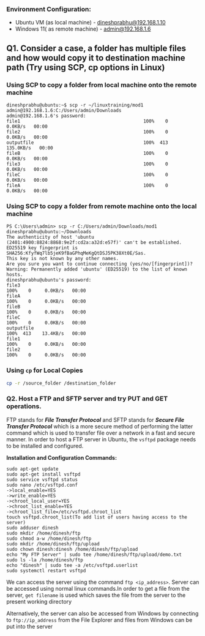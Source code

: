 ### Environment Configuration:

- Ubuntu VM (as local machine) - dineshprabhu@192.168.1.10 
- Windows 11( as remote machine) - admin@192.168.1.6


## Q1. Consider a case, a folder has multiple files and how would copy it to destination machine path (Try using SCP, cp options in Linux)

### Using SCP to copy a folder from local machine onto the remote machine

```
dineshprabhu@ubuntu:~$ scp -r ~/linuxtraining/mod1 admin@192.168.1.6:C:/Users/admin/Downloads
admin@192.168.1.6's password: 
file1                                             100%    0     0.0KB/s   00:00    
file2                                             100%    0     0.0KB/s   00:00    
outputfile                                        100%  413   135.0KB/s   00:00    
fileB                                             100%    0     0.0KB/s   00:00    
file3                                             100%    0     0.0KB/s   00:00    
fileC                                             100%    0     0.0KB/s   00:00    
fileA                                             100%    0     0.0KB/s   00:00    
```
### Using SCP to copy a folder from remote machine onto the local machine

```
PS C:\Users\admin> scp -r C:/Users/admin/Downloads/mod1 dineshprabhu@ubuntu:~/Downloads
The authenticity of host 'ubuntu (2401:4900:8824:8868:9e2f:cd2a:a32d:e57f)' can't be established.
ED25519 key fingerprint is SHA256:KfyfWq7lb5jeK9fBaGPhqMeKgQtDSJ5PK38Xt0E/Sas.
This key is not known by any other names.
Are you sure you want to continue connecting (yes/no/[fingerprint])?
Warning: Permanently added 'ubuntu' (ED25519) to the list of known hosts.
dineshprabhu@ubuntu's password:
file3                                                                                 100%    0     0.0KB/s   00:00
fileA                                                                                 100%    0     0.0KB/s   00:00
fileB                                                                                 100%    0     0.0KB/s   00:00
fileC                                                                                 100%    0     0.0KB/s   00:00
outputfile                                                                            100%  413    13.4KB/s   00:00
file1                                                                                 100%    0     0.0KB/s   00:00
file2                                                                                 100%    0     0.0KB/s   00:00
```
### Using `cp` for Local Copies
```bash
cp -r /source_folder /destination_folder
```
### Q2. Host a FTP and SFTP server and try PUT and GET operations.
FTP stands for _**File Transfer Protocol**_ and SFTP stands for _**Secure File Transfer Protocol**_ which is a more secure method of performing the latter command which is used to transfer file over a network in a fast and secure manner.
In order to host a FTP server in Ubuntu, the `vsftpd` package needs to be installed and configured.

**Installation and Configuration Commands:**
```
sudo apt-get update
sudo apt-get install vsftpd
sudo service vsftpd status
sudo nano /etc/vsftpd.conf
->local_enable=YES
->write_enable=YES
->chroot_local_user=YES
->chroot_list_enable=YES
->chroot_list_file=/etc/vsftpd.chroot_list
touch vsftpd.chroot_list(To add list of users having access to the server)
sudo adduser dinesh
sudo mkdir /home/dinesh/ftp
sudo chmod a-w /home/dinesh/ftp
sudo mkdir /home/dinesh/ftp/upload
sudo chown dinesh:dinesh /home/dinesh/ftp/upload
echo "My FTP Server" | sudo tee /home/dinesh/ftp/upload/demo.txt
sudo ls -la /home/dinesh/ftp
echo "dinesh" | sudo tee -a /etc/vsftpd.userlist
sudo systemctl restart vsftpd
```


We can access the server using the command `ftp <ip_address>`. Server can be accessed using normal linux commands.In order to get a file from the server, `get filename` is used which saves the file from the server to the present working directory

Alternatively, the server can also be accessed from Windows by connecting to `ftp://ip_address` from the File Explorer and files from Windows can be put into the server
